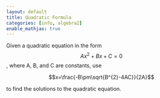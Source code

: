 ```yaml
---
layout: default
title: Quadratic Formula
categories: [info, algebra2]
enable_mathjax: true
---
```

Given a quadratic equation in the form $$Ax^2 + Bx + C = 0$$, where A, B, and C are constants, use

$$x=\frac{-B\pm\sqrt{B^{2}-4AC}}{2A}$$

to find the solutions to the quadratic equation.
